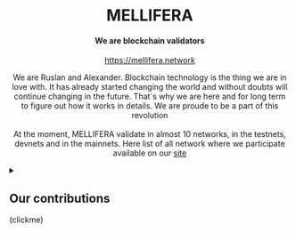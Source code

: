 <h1 align="center">MELLIFERA</h1>
<h4 align="center">We are blockchain validators</h4>
<p align="center"><a href="https://mellifera.network">https://mellifera.network</a></p>
<p align="center">
We are Ruslan and Alexander. Blockchain technology is the thing we are in love with. It has already started changing the world and without doubts will continue changing in the future. That`s why we are here and for long term to figure out how it works in details. We are proude to be a part of this revolution
<br>
<br>
At the moment, MELLIFERA validate in almost 10 networks, in the testnets, devnets and in the mainnets. Here list of all network where we participate available on our <a href="https://mellifera.network">site</a>
</p>
<details>
  <summary><h2>Our contributions</h2>(clickme)</summary>

  
### [COSMOS ECOSYSTEM](https://cosmos.network): 
 - Self hosted [Bot](https://github.com/MELLIFERA-Labs/janusbot) to easy vote in cosmos ecosystem
 - Bot that will help you convert one cosmos wallet address to another. [Bot](https://github.com/MELLIFERA-Labs/cosmovert)

### [OKP4 NETWORK](https://okp4.network):
  - [Network dashboard](https://okp4-testnet.mellifera.network/monitor) 
  - `Snapshot`, `RPC`, `API`, `gRPC`, `State Sync`, `Peer` available by [link](https://mellifera.network/manuals/okp4.html)
### [ODIN PROTOCOL](https://odinprotocol.io):

There was developed a bot notifications about new proposals in ODIN protocol
 - [telegram bot](https://t.me/ODINproposals)
 - [discord bot]( https://discord.gg/cUXKyRq) in `voting proposal` branch

[PR](https://github.com/ODIN-PROTOCOL/odin-web/pull/52) for ledger wallet support in [odin-web](https://mainnet.odinprotocol.io)

<h4 align="center"><a href="https://mainnet.odinprotocol.io/validators/odinvaloper1pfs42htt5w4d65rjt9cs283c2sre4tf3t4sfl7">STAKE ODIN WITH US</a></h4>

### [KYVE NETWORK](https://kyve.network/):

  - There was developed a [telegram bot](https://t.me/kyvecheckerbot) for managing protocol nodes and delegations (testnet)
  - There was developed a [telegram bot](https://t.me/KyveProposals) for Kyve testnet proposals
  

### [SSV NETWORK](https://ssv.network/):

  - There was created a [telegram chat](https://t.me/SSV_follow) for exchange validators with carma system for CIS community (testnet)
</details>
